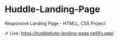 # Huddle-Landing-Page
Responsive Landing Page - HTMLL, CSS Project

✔ Live: https://huddlebyte-landing-page.netlify.app/
